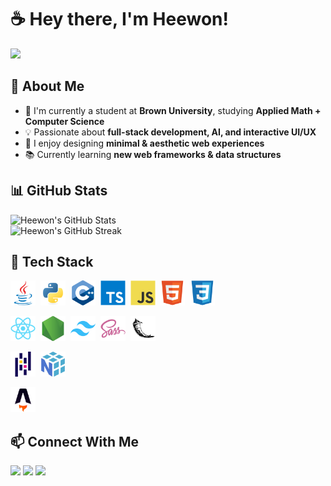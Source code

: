 <!-- Header with left-aligned aesthetic intro -->
<h1 align="left">☕ Hey there, I'm Heewon! </h1>

<!-- Typing text animation - fixed alignment issue -->
<p align="left">
  <img src="https://readme-typing-svg.herokuapp.com?font=Fira+Code&duration=3000&pause=1000&color=A98274&center=false&vCenter=true&width=435&lines=Full-Stack+Developer;Passionate+about+AI+%26+ML;Building+cool+projects!">
</p>

## **📍 About Me**
- 🍵 I'm currently a student at **Brown University**, studying **Applied Math + Computer Science**  
- 💡 Passionate about **full-stack development, AI, and interactive UI/UX**  
- 🎨 I enjoy designing **minimal & aesthetic web experiences**  
- 📚 Currently learning **new web frameworks & data structures**  

## **📊 GitHub Stats**
<!-- GitHub Stats with coffee theme colors -->
<p align="left">
  <img src="https://github-readme-stats.vercel.app/api?username=heewonseo7&show_icons=true&count_private=true&hide_border=true&title_color=7D4F3F&text_color=8B5A2B&icon_color=A98274&bg_color=FFF8F0" alt="Heewon's GitHub Stats" />
  <br>
  <img src="https://streak-stats.demolab.com?user=heewonseo7&hide_border=true&background=FFF8F0&stroke=C8A27C&ring=A98274&fire=7D4F3F&currStreakNum=7D4F3F&sideNums=7D4F3F&currStreakLabel=A98274&sideLabels=8B5A2B&dates=C8A27C" alt="Heewon's GitHub Streak" />
</p>

## **🔧 Tech Stack**
<p align="left">
  <!-- Programming Languages -->
  <img src="https://raw.githubusercontent.com/devicons/devicon/master/icons/java/java-original.svg" alt="java" width="40" height="40"/>&nbsp;
  <img src="https://raw.githubusercontent.com/devicons/devicon/master/icons/python/python-original.svg" alt="python" width="40" height="40"/>&nbsp;
  <img src="https://raw.githubusercontent.com/devicons/devicon/master/icons/cplusplus/cplusplus-original.svg" alt="cplusplus" width="40" height="40"/>&nbsp;
  <img src="https://raw.githubusercontent.com/devicons/devicon/master/icons/typescript/typescript-original.svg" alt="typescript" width="40" height="40"/>&nbsp;
  <img src="https://raw.githubusercontent.com/devicons/devicon/master/icons/javascript/javascript-original.svg" alt="javascript" width="40" height="40"/>&nbsp;
  <img src="https://raw.githubusercontent.com/devicons/devicon/master/icons/html5/html5-original.svg" alt="html5" width="40" height="40"/>&nbsp;
  <img src="https://raw.githubusercontent.com/devicons/devicon/master/icons/css3/css3-original.svg" alt="css3" width="40" height="40"/>&nbsp;
  
  <!-- Frameworks & Libraries -->
  <img src="https://raw.githubusercontent.com/devicons/devicon/master/icons/react/react-original.svg" alt="react" width="40" height="40"/>&nbsp;
  <img src="https://raw.githubusercontent.com/devicons/devicon/master/icons/nodejs/nodejs-original.svg" alt="nodejs" width="40" height="40"/>&nbsp;
  <img src="https://raw.githubusercontent.com/devicons/devicon/master/icons/tailwindcss/tailwindcss-plain.svg" alt="tailwind" width="40" height="40"/>&nbsp;
  <img src="https://raw.githubusercontent.com/devicons/devicon/master/icons/sass/sass-original.svg" alt="sass" width="40" height="40"/>&nbsp;
  <img src="https://raw.githubusercontent.com/devicons/devicon/master/icons/flask/flask-original.svg" alt="flask" width="40" height="40"/>&nbsp;
  
  <!-- Data Science -->
  <img src="https://raw.githubusercontent.com/devicons/devicon/master/icons/pandas/pandas-original.svg" alt="pandas" width="40" height="40"/>&nbsp;
  <img src="https://raw.githubusercontent.com/devicons/devicon/master/icons/numpy/numpy-original.svg" alt="numpy" width="40" height="40"/>&nbsp;
  
  <!-- Other -->
  <img src="https://raw.githubusercontent.com/devicons/devicon/master/icons/astro/astro-original.svg" alt="astro" width="40" height="40"/>
</p>

## **📫 Connect With Me**
<p align="left">
  <a href="https://www.linkedin.com/in/heewon-seo-4b652621b/" target="_blank"><img src="https://img.shields.io/badge/LinkedIn-0077B5?style=flat-square&logo=linkedin&logoColor=white"></a>
  <a href="mailto:heewon_seo@brown.edu"><img src="https://img.shields.io/badge/Email-D14836?style=flat-square&logo=gmail&logoColor=white"></a>
  <a href="https://yourportfolio.com"><img src="https://img.shields.io/badge/Portfolio-20C20E?style=flat-square&logo=internet-explorer&logoColor=white"></a>
</p>
